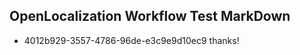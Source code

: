 ## OpenLocalization Workflow Test MarkDown
* 4012b929-3557-4786-96de-e3c9e9d10ec9 thanks!

<!--HONumber=Jul16_HO2-->



